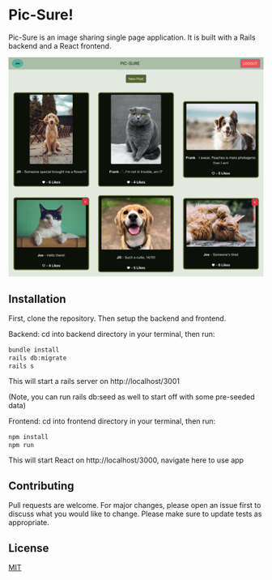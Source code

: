 # Pic-Sure!

Pic-Sure is an image sharing single page application.
It is built with a Rails backend and a React frontend.

![Pic-Sure Screenshot](./pic-sure-photo.png)

## Installation

First, clone the repository. Then setup the backend and frontend.

Backend:
cd into backend directory in your terminal, then run:
```
bundle install
rails db:migrate
rails s
```

This will start a rails server on http://localhost/3001

(Note, you can run rails db:seed as well to start off with some pre-seeded data)

Frontend:
cd into frontend directory in your terminal, then run:
```
npm install
npm run
```

This will start React on http://localhost/3000, navigate here to use app


## Contributing
Pull requests are welcome. For major changes, please open an issue first to discuss what you would like to change.
Please make sure to update tests as appropriate.

## License
[MIT](https://choosealicense.com/licenses/mit/)